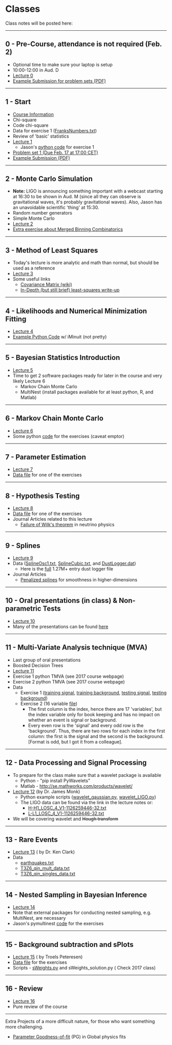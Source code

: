 # Classes

Class notes will be posted here:

---

## 0 - Pre-Course, attendance is not required (Feb. 2)

*   Optional time to make sure your laptop is setup
*   10:00-12:00 in Aud. D
*   [Lecture 0](https://www.nbi.dk/~koskinen/Teaching/AdvancedMethodsInAppliedStatistics2016/Lecture0_PreTest.pdf)
*   [Example Submission for problem sets (PDF)](https://www.nbi.dk/~koskinen/Teaching/AdvancedMethodsInAppliedStatistics2016/ExampleSubmitProblemSet0.pdf)

---

## 1 - Start

*   [Course Information](Slides/CourseInformation.pdf)
*   Chi-square
*   Code chi-square
*   Data for exercise 1 ([FranksNumbers.txt](data/FranksNumbers.txt))
*   Review of 'basic' statistics
*   [Lecture 1](Slides/Lecture1_Basics_ChiSqaure.pdf)
    *   Jason's [python code](https://www.nbi.dk/~koskinen/Teaching/AdvancedMethodsInAppliedStatistics2016/Exercises/VarianceExercise.py) for exercise 1
*   [Problem set 1 (Due Feb. 17 at 17:00 CET)](https://www.nbi.dk/~koskinen/Teaching/AdvancedMethodsInAppliedStatistics2016/ProblemSet1.pdf)
*   [Example Submission (PDF)](https://www.nbi.dk/~koskinen/Teaching/AdvancedMethodsInAppliedStatistics2016/ExampleSubmitProblemSet0.pdf)

---

## 2 - Monte Carlo Simulation

*   **Note:** LIGO is announcing something important with a webcast starting at 16:30 to be shown in Aud. M (since all they can observe is gravitational waves, it's probably gravitational waves). Also, Jason has an unavoidable scientific 'thing' at 15:30.
*   Random number generators
*   Simple Monte Carlo
*   [Lecture 2](Slides/Lecture2_MC.pdf)
*   [Extra exercise about Merged Binning Combinatorics](https://www.nbi.dk/~koskinen/Teaching/AdvancedMethodsInAppliedStatistics2016/MergedBins.pdf)

---

## 3 - Method of Least Squares

*   Today's lecture is more analytic and math than normal, but should be used as a reference
*   [Lecture 3](Slides/Lecture3_LeastSquares.pdf)
*   Some useful links
    *   [Covariance Matrix (wiki)](https://en.wikipedia.org/wiki/Covariance_matrix)
    *   [In-Depth (but still brief) least-squares write-up](http://stat.ethz.ch/%7Egeer/bsa199_o.pdf)

---

## 4 - Likelihoods and Numerical Minimization Fitting

*   [Lecture 4](Slides/Lecture4_General_Likelihood.pdf)
*   [Example Python Code](https://www.nbi.dk/~koskinen/Teaching/AdvancedMethodsInAppliedStatistics2016/Exercises/MLE_Cowan.py) w/ iMinuit (not pretty)

---

## 5 - Bayesian Statistics Introduction

*   [Lecture 5](Slides/Lecture5_Bayes.pdf)
*   Time to get 2 software packages ready for later in the course and very likely Lecture 6
    *   Markov Chain Monte Carlo
    *   MultiNest (install packages available for at least python, R, and Matlab)

---

## 6 - Markov Chain Monte Carlo

*   [Lecture 6](Slides/Lecture6_MCMC_Bayes.pdf)
*   Some python [code](https://www.nbi.dk/~koskinen/Teaching/AdvancedMethodsInAppliedStatistics2016/Exercises/MCMC_Example1.py) for the exercises (caveat emptor)

---

## 7 - Parameter Estimation

*   [Lecture 7](Slides/Lecture7_ParameterEstimation.pdf)
*   [Data file](https://www.nbi.dk/~koskinen/Teaching/AdvancedMethodsInAppliedStatistics2016/Exercises/MLE_Variance_data.txt) for one of the exercises

---

## 8 - Hypothesis Testing

*   [Lecture 8](Slides/Lecture8_MoreTests.pdf)
*   [Data file](https://www.nbi.dk/~koskinen/Teaching/AdvancedMethodsInAppliedStatistics2016/data/MLE_Variance_data_2.txt) for one of the exercises
*   Journal Articles related to this lecture
    *   [Failure of Wilk's theorem](http://arxiv.org/abs/1210.3651) in neutrino physics

---

## 9 - Splines

*   [Lecture 9](Slides/Lecture9_Splines.pdf)
*   Data ([SplineOsc1.txt](https://www.nbi.dk/~koskinen/Teaching/AdvancedMethodsInAppliedStatistics2016/data/SplineOsc1.txt), [SplineCubic.txt](https://www.nbi.dk/~koskinen/Teaching/AdvancedMethodsInAppliedStatistics2016/data/SplineCubic.txt), and [DustLogger.dat](data/DustLog_forClass.dat))
    *   Here is the [full](data/optical_log.up1.dat) 1.27M+ entry dust logger file
*   Journal Articles
    *   [Penalized splines](http://arxiv.org/pdf/1301.2184v1.pdf) for smoothness in higher-dimensions

---

## 10 - Oral presentations (in class) & Non-parametric Tests

*   [Lecture 10](https://www.nbi.dk/~koskinen/Teaching/AdvancedMethodsInAppliedStatistics2016/LectureX_Nonparameteric_Distributions.pdf)
*   Many of the presentations can be found [here](Presentations_2016.html)

---

## 11 - Multi-Variate Analysis technique (MVA)

*   Last group of oral presentations
*   Boosted Decision Trees
*   [Lecture 11](Slides/Lecture11_MVA.pdf)
*   Exercise 1 python TMVA (see 2017 course webpage)
*   Exercise 2 python TMVA (see 2017 course webpage)
*   Data
    *   Exercise 1 ([training signal](https://www.nbi.dk/~koskinen/Teaching/AdvancedMethodsInAppliedStatistics2016/data/BDT_signal_train.txt), [training background](https://www.nbi.dk/~koskinen/Teaching/AdvancedMethodsInAppliedStatistics2016/data/BDT_background_train.txt), [testing signal](https://www.nbi.dk/~koskinen/Teaching/AdvancedMethodsInAppliedStatistics2016/data/BDT_signal_test.txt), [testing background](https://www.nbi.dk/~koskinen/Teaching/AdvancedMethodsInAppliedStatistics2016/data/BDT_background_test.txt))
    *   Exercise 2 (16 variable [file](https://www.nbi.dk/~koskinen/Teaching/AdvancedMethodsInAppliedStatistics2016/data/BDT_16var.txt))
        *   The first column is the index, hence there are 17 'variables', but the index variable only for book keeping and has no impact on whether an event is signal or background.
        *   Every even row is the 'signal' and every odd row is the 'background'. Thus, there are two rows for each index in the first column: the first is the signal and the second is the background. [Format is odd, but I got it from a colleague].

---

## 12 - Data Processing and Signal Processing

*   To prepare for the class make sure that a wavelet package is available
    *   Python - "pip install PyWavelets"
    *   Matlab - http://se.mathworks.com/products/wavelet/
*   [Lecture 12](Slides/WaveletStats.pdf) (by Dr. James Monk)
    *   Python example scripts ([wavelet_gaussian.py](Exercises/wavelet_gaussian.py), [wavelet_LIGO.py](Exercises/wavelet_LIGO.py))
    *   The LIGO data can be found via the link in the lecture notes or:
        *   [H-H1_LOSC_4_V1-1126259446-32.txt](data/H-H1_LOSC_4_V1-1126259446-32.txt)
        *   [L-L1_LOSC_4_V1-1126259446-32.txt](data/L-L1_LOSC_4_V1-1126259446-32.txt)
*   We will be covering wavelet and ~~Hough transform~~

---

## 13 - Rare Events

*   [Lecture 13](Slides/DM_stats.pdf) ( by Dr. Ken Clark)
*   Data
    *   [earthquakes.txt](data/earthquakes.txt)
    *   [T3Z6_qin_mult_data.txt](data/T3Z6_qin_mult_data.txt)
    *   [T3Z6_qin_singles_data.txt](data/T3Z6_qin_singles_data.txt)

---

## 14 - Nested Sampling in Bayesian Inference

*   [Lecture 14](https://www.nbi.dk/~koskinen/Teaching/AdvancedMethodsInAppliedStatistics2016/Lecture14_MultiNest.pdf)
*   Note that external packages for conducting nested sampling, e.g. MultiNest, are necessary
*   Jason's pymultinest [code](MultiNest_test1.py) for the exercises

---

## 15 - Background subtraction and sPlots

*   [Lecture 15](https://www.nbi.dk/~koskinen/Teaching/AdvancedMethodsInAppliedStatistics2016/AdvAppStat16_sWeightsAndPlots.pdf) ( by Troels Peteresen)
*   [Data file](data/data_sWeights.txt) for the exercises
*   Scripts - [sWeights.py](Exercises/sWeights.py) and sWeights_solution.py ( Check 2017 class)

---

## 16 - Review

*   [Lecture 16](https://www.nbi.dk/~koskinen/Teaching/AdvancedMethodsInAppliedStatistics2016/Lecture16_Review.pdf)
*   Pure review of the course

---

Extra Projects of a more difficult nature, for those who want something more challenging.

*   [Parameter Goodness-of-fit](Slides/ProblemFromMIT.pdf) (PG) in Global physics fits

